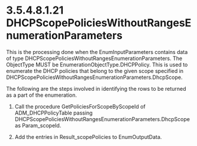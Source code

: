 <html dir="LTR" xmlns:mshelp="http://msdn.microsoft.com/mshelp" xmlns:ddue="http://ddue.schemas.microsoft.com/authoring/2003/5" xmlns:xlink="http://www.w3.org/1999/xlink" xmlns:tool="http://www.microsoft.com/tooltip">
 <body>
 <div id="header">
 <h1 class="heading">3.5.4.8.1.21 DHCPScopePoliciesWithoutRangesEnumerationParameters</h1>
 </div>
 <div id="mainSection">
 <div id="mainBody">
 <div id="allHistory" class="saveHistory"></div>
 <div id="sectionSection0" class="section" name="collapseableSection">
 

<p>This is the processing done when the EnumInputParameters
contains data of type DHCPScopePoliciesWithoutRangesEnumerationParameters. The
ObjectType MUST be EnumerationObjectType.DHCPPolicy. This is used to enumerate
the DHCP policies that belong to the given scope specified in
DHCPScopePoliciesWithoutRangesEnumerationParameters.DhcpScope.</p>

<p>The following are the steps involved in identifying the rows
to be returned as a part of the enumeration.</p>

<ol><li><p><span> </span>Call the
procedure GetPoliciesForScopeByScopeId of ADM_DHCPPolicyTable passing
DHCPScopePoliciesWithoutRangesEnumerationParameters.DhcpScope as Param_scopeId.</p>

</li><li><p><span> </span>Add the entries
in Result_scopePolicies to EnumOutputData.</p>

</li></ol>
 </div>
 </div>
 </div>
 </body>
</html>